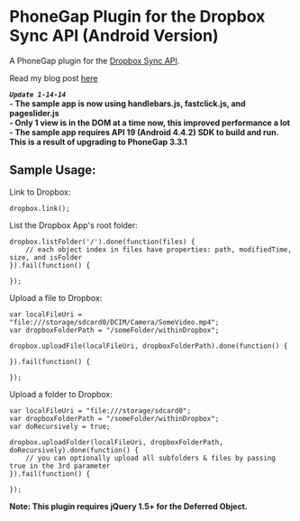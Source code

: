 # PhoneGap Plugin for the Dropbox Sync API (Android Version) #

A PhoneGap plugin for the [Dropbox Sync API](https://www.dropbox.com/developers/sync).

Read my blog post [here](http://rossmartindev.blogspot.com/2013/08/phonegap-plugin-for-dropbox-sync-api.html)

***```Update 1-14-14```***<br>**- The sample app is now using handlebars.js, fastclick.js, and pageslider.js**<br>
**- Only 1 view is in the DOM at a time now, this improved performance a lot**<br>
**- The sample app requires API 19 (Android 4.4.2) SDK to build and run.  This is a result of upgrading to PhoneGap 3.3.1**

Sample Usage:
-----------
Link to Dropbox:

```
dropbox.link();
```

List the Dropbox App's root folder:
```
dropbox.listFolder('/').done(function(files) {
    // each object index in files have properties: path, modifiedTime, size, and isFolder
}).fail(function() {
    
});
```

Upload a file to Dropbox:
```
var localFileUri = "file:///storage/sdcard0/DCIM/Camera/SomeVideo.mp4";
var dropboxFolderPath = "/someFolder/withinDropbox";

dropbox.uploadFile(localFileUri, dropboxFolderPath).done(function() {
    
}).fail(function() {
    
});
```

Upload a folder to Dropbox:
```
var localFileUri = "file:///storage/sdcard0";
var dropboxFolderPath = "/someFolder/withinDropbox";
var doRecursively = true;

dropbox.uploadFolder(localFileUri, dropboxFolderPath, doRecursively).done(function() {
    // you can optionally upload all subfolders & files by passing true in the 3rd parameter
}).fail(function() {
    
});
```

__Note: This plugin requires jQuery 1.5+ for the Deferred Object.__
